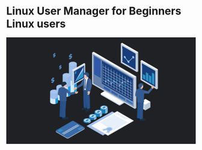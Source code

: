 # Linux User Manager for Beginners Linux users
![](https://github.com/Offensive-Penetration-Security/LinuxUserManager/blob/main/Program/logo/user_manager.jpg)
